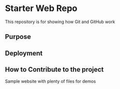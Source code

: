 # Starter Web Repo

This repository is for showing how Git and GitHub work

## Purpose

## Deployment

## How to Contribute to the project

Sample website with plenty of files for demos
